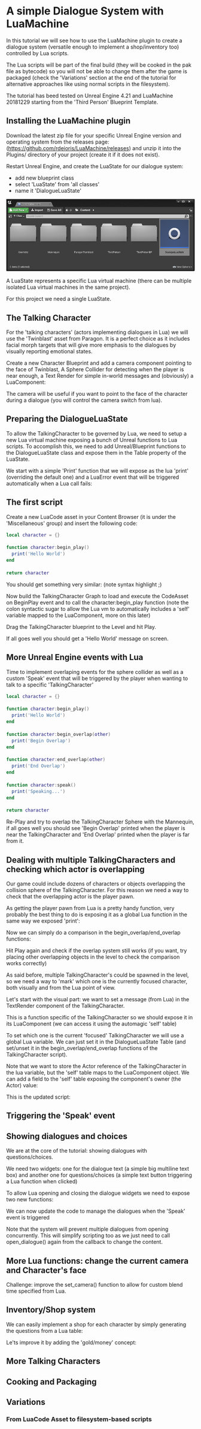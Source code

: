 # A simple Dialogue System with LuaMachine

In this tutorial we will see how to use the LuaMachine plugin to create a dialogue system (versatile enough to implement a shop/inventory too) controlled by Lua scripts.

The Lua scripts will be part of the final build (they will be cooked in the pak file as bytecode) so you will not be able to change them after the game is packaged (check the 'Variations' section at the end of the tutorial for alternative approaches like using normal scripts in the filesystem).

The tutorial has beed tested on Unreal Engine 4.21 and LuaMachine 20181229 starting from the 'Third Person' Blueprint Template.

## Installing the LuaMachine plugin

Download the latest zip file for your specific Unreal Engine version and operating system from the releases page: (https://github.com/rdeioris/LuaMachine/releases) and unzip it into the Plugins/ directory of your project (create it if it does not exist).

Restart Unreal Engine, and create the LuaState for our dialogue system:

* add new blueprint class
* select 'LuaState' from 'all classes'
* name it 'DialogueLuaState'

![DialogueLuaState](Tutorials/SimpleDialogueSystem_Data/DialogueLuaState.PNG?raw=true "DialogueLuaState")

A LuaState represents a specific Lua virtual machine (there can be multiple isolated Lua virtual machines in the same project).

For this project we need a single LuaState.

## The Talking Character

For the 'talking characters' (actors implementing dialogues in Lua) we will use the 'Twinblast' asset from Paragon. It is a perfect choice as it includes facial morph targets that will give more emphasis to the dialogues by visually reporting emotional states.

Create a new Character Blueprint and add a camera component pointing to the face of Twinblast, A Sphere Collider for detecting when the player is near enough, a Text Render for simple in-world messages and (obviously) a LuaComponent:

The camera will be useful if you want to point to the face of the character during a dialogue (you will control the camera switch from lua).

## Preparing the DialogueLuaState

To allow the TalkingCharacter to be governed by Lua, we need to setup a new Lua virtual machine exposing a bunch of Unreal functions to Lua scripts. To accomplish this, we need to add Unreal/Blueprint functions to the DialogueLuaState class and expose them in the Table property of the LuaState.

We start with a simple 'Print' function that we will expose as the lua 'print' (overriding the default one) and a LuaError event that will be triggered automatically when a Lua call fails:



## The first script

Create a new LuaCode asset in your Content Browser (it is under the 'Miscellaneous' group) and insert the following code:

```lua
local character = {}

function character:begin_play()
  print('Hello World')
end

return character
```

You should get something very similar: (note syntax highlight ;)

Now build the TalkingCharacter Graph to load and execute the CodeAsset on BeginPlay event and to call the character:begin_play function (note the colon syntactic sugar to allow the Lua vm to automatically includes a 'self' variable mapped to the LuaComponent, more on this later)

Drag the TalkingCharacter blueprint to the Level and hit Play.

If all goes well you should get a 'Hello World' message on screen.

## More Unreal Engine events with Lua

Time to implement overlaping events for the sphere collider as well as a custom 'Speak' event that will be triggered by the player when wanting to talk to a specific 'TalkingCharacter'

```lua
local character = {}

function character:begin_play()
  print('Hello World')
end

function character:begin_overlap(other)
  print('Begin Overlap')
end

function character:end_overlap(other)
  print('End Overlap')
end

function character:speak()
  print('Speaking...')
end

return character
```

Re-Play and try to overlap the TalkingCharacter Sphere with the Mannequin, if all goes well you should see 'Begin Overlap' printed when the player is near the TalkingCharacter and 'End Overlap' printed when the player is far from it.

## Dealing with multiple TalkingCharacters and checking which actor is overlapping

Our game could include dozens of characters or objects overlapping the collision sphere of the TalkingCharacter. For this reason
we need a way to check that the overlapping actor is the player pawn.

As getting the player pawn from Lua is a pretty handy function, very probably the best thing to do is exposing it as a global Lua function in the same way we exposed 'print':

Now we can simply do a comparison in the begin_overlap/end_overlap functions:

Hit Play again and check if the overlap system still works (if you want, try placing other overlapping objects in the level to check the comparison works correctly)

As said before, multiple TalkingCharacter's could be spawned in the level, so we need a way to 'mark' which one is the currently focused character, both visually and from the Lua point of view.

Let's start with the visual part: we want to set a message (from Lua) in the TextRender component of the TalkingCharacter.

This is a function specific of the TalkingCharacter so we should expose it in its LuaComponent (we can access it using the automagic 'self' table)

To set which one is the current 'focused' TalkingCharacter we will use a global Lua variable. We can just set it in the DialogueLuaState Table (and set/unset it in the begin_overlap/end_overlap functions of the TalkingCharacter script).

Note that we want to store the Actor reference of the TalkingCharacter in the lua variable, but the 'self' table maps to the LuaComponent object. We can add a field to the 'self' table exposing the component's owner (the Actor) value:

This is the updated script:

## Triggering the 'Speak' event

## Showing dialogues and choices

We are at the core of the tutorial: showing dialogues with questions/choices.

We need two widgets: one for the dialogue text (a simple big multiline text box) and another one for questions/choices (a simple text button triggering a Lua function when clicked)


To allow Lua opening and closing the dialogue widgets we need to expose two new functions:

We can now update the code to manage the dialogues when the 'Speak' event is triggered

Note that the system will prevent multiple dialogues from opening concurrently. This will simplify scripting too as we just need to call
open_dialogue() again from the callback to change the content.

## More Lua functions: change the current camera and Character's face

Challenge: improve the set_camera() function to allow for custom blend time specified from Lua.

## Inventory/Shop system

We can easily implement a shop for each character by simply generating the questions from a Lua table:

Le'ts improve it by adding the 'gold/money' concept:

## More Talking Characters

## Cooking and Packaging

## Variations

### From LuaCode Asset to filesystem-based scripts

